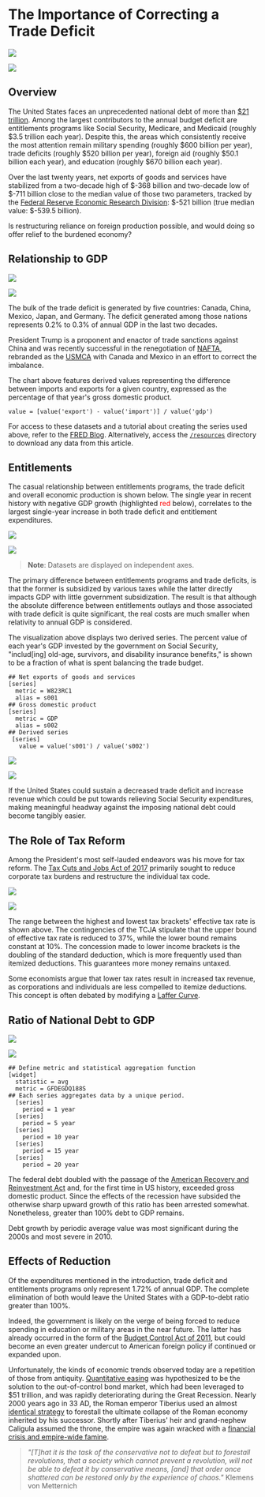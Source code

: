 # The Importance of Correcting a Trade Deficit

![](./images/new-exports-1.png)

[![](../images/button-new.png)](https://trends.axibase.com/a5bd447d#fullscreen)

## Overview

The United States faces an unprecedented national debt of more than [$21 trillion](http://www.usdebtclock.org/). Among the largest contributors to the annual budget deficit are entitlements programs like Social Security, Medicare, and Medicaid (roughly $3.5 trillion each year). Despite this, the areas which consistently receive the most attention remain military spending (roughly $600 billion per year), trade deficits (roughly $520 billion per year), foreign aid (roughly $50.1 billion each year), and education (roughly $670 billion each year).

<!-- markdownlint-disable MD101 -->

Over the last twenty years, net exports of goods and services have stabilized from a two-decade high of $-368 billion and two-decade low of $-711 billion close to the median value of those two parameters, tracked by the [Federal Reserve Economic Research Division](https://fred.stlouisfed.org/): $-521 billion (true median value: $-539.5 billion).

<!-- markdownlint-enable MD101 -->

<!-- markdownlint-disable MD105 -->

Is restructuring reliance on foreign production possible, and would doing so offer relief to the burdened economy?

<!-- markdownlint-enable MD105 -->

## Relationship to GDP

![](./images/export-deficit-1.png)

[![](../images/button-new.png)](https://trends.axibase.com/d5a0036c#fullscreen)

The bulk of the trade deficit is generated by five countries: Canada, China, Mexico, Japan, and Germany. The deficit generated among those nations represents 0.2% to 0.3% of annual GDP in the last two decades.

President Trump is a proponent and enactor of trade sanctions against China and was recently successful in the renegotiation of [NAFTA](http://www.naftanow.org/), rebranded as the [USMCA](https://ustr.gov/trade-agreements/free-trade-agreements/united-states-mexico-canada-agreement) with Canada and Mexico in an effort to correct the imbalance.

The chart above features derived values representing the difference between imports and exports for a given country, expressed as the percentage of that year's gross domestic product.

```ls
value = [value('export') - value('import')] / value('gdp')
```

For access to these datasets and a tutorial about creating the series used above, refer to the [FRED Blog](https://fredblog.stlouisfed.org/2018/10/the-usual-suspects-behind-u-s-trade-deficits-china-canada-mexico-japan-and-germany/). Alternatively, access the [`/resources`](./resources/country-specific-trade.csv) directory to download any data from this article.

## Entitlements

The casual relationship between entitlements programs, the trade deficit and overall economic production is shown below. The single year in recent history with negative GDP growth (highlighted <text style="color:red;">red</text> below), correlates to the largest single-year increase in both trade deficit and entitlement expenditures.

![](./images/portion-of-gdp.png)

[![](../images/button-new.png)](https://trends.axibase.com/5e511ca2#fullscreen)

> **Note**: Datasets are displayed on independent axes.

The primary difference between entitlements programs and trade deficits, is that the former is subsidized by various taxes while the latter directly impacts GDP with little government subsidization. The result is that although the absolute difference between entitlements outlays and those associated with trade deficit is quite significant, the real costs are much smaller when relativity to annual GDP is considered.

The visualization above displays two derived series. The percent value of each year's GDP invested by the government on Social Security, "includ[ing] old-age, survivors, and disability insurance benefits," is shown to be a fraction of what is spent balancing the trade budget.

```ls
## Net exports of goods and services
[series]
  metric = W823RC1
  alias = s001
## Gross domestic product
[series]
  metric = GDP
  alias = s002
## Derived series
 [series]
   value = value('s001') / value('s002')
```

![](./images/combined-ss-td-1.png)

[![](../images/button-new.png)](https://trends.axibase.com/44b0f6a1#fullscreen)

If the United States could sustain a decreased trade deficit and increase revenue which could be put towards relieving Social Security expenditures, making meaningful headway against the imposing national debt could become tangibly easier.

## The Role of Tax Reform

Among the President's most self-lauded endeavors was his move for tax reform. The [Tax Cuts and Jobs Act of 2017](https://www.congress.gov/bill/115th-congress/house-bill/1) primarily sought to reduce corporate tax burdens and restructure the individual tax code.

![](./images/effective-tax-rate-range.png)

[![](../images/button-new.png)](https://trends.axibase.com/edc3ed20#fullscreen)

The range between the highest and lowest tax brackets' effective tax rate is shown above. The contingencies of the TCJA stipulate that the upper bound of effective tax rate is reduced to 37%, while the lower bound remains constant at 10%. The concession made to lower income brackets is the doubling of the standard deduction, which is more frequently used than itemized deductions. This guarantees more money remains untaxed.

Some economists argue that lower tax rates result in increased tax revenue, as corporations and individuals are less compelled to itemize deductions. This concept is often debated by modifying a [Laffer Curve](https://en.wikipedia.org/wiki/Laffer_curve).

## Ratio of National Debt to GDP

![](./images/debt-gdp-1.png)

[![](../images/button-new.png)](https://trends.axibase.com/6d940ff5#fullscreen)

```ls
## Define metric and statistical aggregation function
[widget]
  statistic = avg
  metric = GFDEGDQ188S
## Each series aggregates data by a unique period.
  [series]
    period = 1 year
  [series]
    period = 5 year
  [series]
    period = 10 year  
  [series]
    period = 15 year
  [series]
    period = 20 year
```

The federal debt doubled with the passage of the [American Recovery and Reinvestment Act](https://www.congress.gov/bill/111th-congress/house-bill/1/text) and, for the first time in US history, exceeded gross domestic product. Since the effects of the recession have subsided the otherwise sharp upward growth of this ratio has been arrested somewhat. Nonetheless, greater than 100% debt to GDP remains.

Debt growth by periodic average value was most significant during the 2000s and most severe in 2010.

## Effects of Reduction

Of the expenditures mentioned in the introduction, trade deficit and entitlements programs only represent 1.72% of annual GDP. The complete elimination of both would leave the United States with a GDP-to-debt ratio greater than 100%.

Indeed, the government is likely on the verge of being forced to reduce spending in education or military areas in the near future. The latter has already occurred in the form of the [Budget Control Act of 2011](https://dod.defense.gov/News/Article/Article/694480/sequestration-poses-biggest-threat-to-readiness-military-leaders-say/), but could become an even greater undercut to American foreign policy if continued or expanded upon.

Unfortunately, the kinds of economic trends observed today are a repetition of those from antiquity. [Quantitative easing](https://www.federalreserve.gov/econres/feds/files/2018004pap.pdf) was hypothesized to be the solution to the out-of-control bond market, which had been leveraged to $51 trillion, and was rapidly deteriorating during the Great Recession. Nearly 2000 years ago in 33 AD, the Roman emperor Tiberius used an almost [identical strategy](https://www.businessinsider.com/qe-in-the-financial-crisis-of-33-ad-2013-10) to forestall the ultimate collapse of the Roman economy inherited by his successor. Shortly after Tiberius' heir and grand-nephew Caligula assumed the throne, the empire was again wracked with a [financial crisis and empire-wide famine](https://en.wikipedia.org/wiki/Caligula#Financial_crisis_and_famine).

> <i>"[T]hat it is the task of the conservative not to defeat but to forestall revolutions, that a society which cannot prevent a revolution, will not be able to defeat it by conservative means, [and] that order once shattered can be restored only by the experience of chaos."</i> Klemens von Metternich